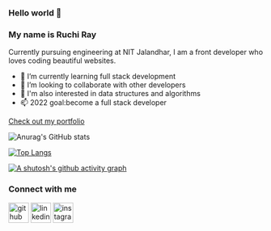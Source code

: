 ### Hello world 👋

<!--
**RuchiRay/RuchiRay** is a ✨ _special_ ✨ repository because its `README.md` (this file) appears on your GitHub profile.

Here are some ideas to get you started:

- 🔭 I’m currently working on ...
- 🌱 I’m currently learning ...
- 👯 I’m looking to collaborate on ...
- 🤔 I’m looking for help with ...
- 💬 Ask me about ...
- 📫 How to reach me: ...
- 😄 Pronouns: ...
- ⚡ Fun fact: ...
-->
### My name is Ruchi Ray
Currently pursuing engineering at NIT Jalandhar, I am a front developer who loves coding beautiful websites.

- 🌱 I’m currently learning full stack development
- 👯 I’m looking to collaborate with other developers 
- 🔭 I'm also interested in data structures and algorithms
- 📫 2022 goal:become a full stack developer

[Check out my portfolio](https://ruchiray.netlify.app/)

![Anurag's GitHub stats](https://github-readme-stats.vercel.app/api?username=RuchiRay&show_icons=true&theme=tokyonight)

[![Top Langs](https://github-readme-stats.vercel.app/api/top-langs/?username=RuchiRay&layout=compact)](https://github.com/anuraghazra/github-readme-stats)

[![A
shutosh's github activity graph](https://activity-graph.herokuapp.com/graph?username=RuchiRay&theme=react-dark)](https://github.com/ashutosh00710/github-readme-activity-graph)


### Connect with me

[<img src='https://cdn.jsdelivr.net/npm/simple-icons@3.0.1/icons/github.svg' alt='github' height='40'>](https://github.com/RuchiRay) 
[<img src='https://cdn.jsdelivr.net/npm/simple-icons@3.0.1/icons/linkedin.svg' alt='linkedin' height='40'>](https://www.linkedin.com/in/ruchi-ray-a3ab0b1ba//)
[<img src='https://cdn.jsdelivr.net/npm/simple-icons@3.0.1/icons/instagram.svg' alt='instagram' height='40'>](https://www.instagram.com/ruchiray5264//)  



